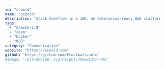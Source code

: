 ```yaml
---
id: "scoold"
name: "Scoold"
description: "Stack Overflow in a JAR. An enterprise-ready Q&A platform with full-text search, SAML, LDAP integration and social login support."
tags:
  - "Apache-2.0"
  - "Java"
  - "Docker"
  - "K8S"
category: "Communication"
website: "https://scoold.com"
github: "https://github.com/Erudika/scoold"
#image: "/placeholder.svg?height=300&width=400"
---
```



